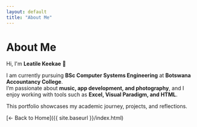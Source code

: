 ```yaml
---
layout: default
title: "About Me"
---
```


# About Me

Hi, I'm **Leatile Keekae** 👋  

I am currently pursuing **BSc Computer Systems Engineering** at **Botswana Accountancy College**.  
I’m passionate about **music, app development, and photography**, and I enjoy working with tools such as **Excel, Visual Paradigm, and HTML**.  

This portfolio showcases my academic journey, projects, and reflections.  

[← Back to Home]({{ site.baseurl }}/index.html)









